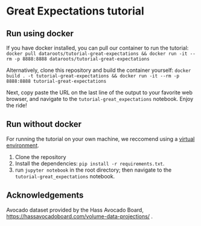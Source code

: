 # Great Expectations tutorial

## Run using docker
If you have docker installed, you can pull our container to run the tutorial:
    `docker pull dataroots/tutorial-great-expectations && docker run -it --rm -p 8888:8888 dataroots/tutorial-great-expectations`

Alternatively, clone this repository and build the container yourself:
    `docker build . -t tutorial-great-expectations && docker run -it --rm -p 8888:8888 tutorial-great-expectations`

Next, copy paste the URL on the last line of the output to your favorite web browser, and navigate to the `tutorial-great_expectations` notebook.
Enjoy the ride!

## Run without docker
For running the tutorial on your own machine, we reccomend using a [virtual environment](https://docs.python.org/3/library/venv.html).
1. Clone the repository
2. Install the dependencies: `pip install -r requirements.txt`. 
3. run `jupyter notebook` in the root directory; then navigate to the `tutorial-great_expectations` notebook.

## Acknowledgements
Avocado dataset provided by the Hass Avocado Board, https://hassavocadoboard.com/volume-data-projections/ .